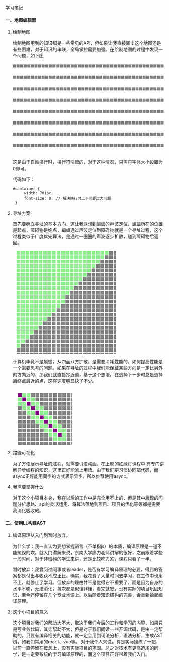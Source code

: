 学习笔记
#### 一、地图编辑器

1. 绘制地图

   绘制地图用到的知识都是一些常见的API，但如果让我直接画出这个地图还是有些困难，对于知识的串联，全局掌控需要加强。在绘制地图的过程中发现一个问题，如下图

   ![avatar][map]

   这是由于自动换行时，换行符引起的，对于这种情况，只需将字体大小设置为0即可。

   代码如下：
   ```
   #container {
        width: 701px;
        font-size: 0; // 解决换行时上下间距过大问题
    }
   ```

2. 寻址方案
   
   首先要确立寻址的基本方向，这让我联想到蝙蝠的声波定位，蝙蝠所在的位置是起点，障碍物是终点，蝙蝠通过声波定位到障碍物就是一个寻址过程，这个过程类似于广度优先算法，是通过一圈圈的声波逐步扩散，碰到障碍物后返回。

    ![avatar][simple-path]

   计算机毕竟不是蝙蝠，从四面八方扩散，是需要消耗性能的，如何提高性能是一个需要思考的问题。如果在寻址的过程中我们能保证某些方向是一定比另外的方向近的，那我们就直接抄近道，基于这个想法，在选择下一步时总是选择离终点最近的点，这样速度明显快了不少。

   ![avatar][priority-path]

3. 路径可视化
   
   为了方便展示寻址的过程，就需要引进动画。在上周的红绿灯课程中
有专门讲解异步编程的知识，这里正好能派上用场。由于我们更习惯协同部代码，而async正好能用同步的方式表示异步，所以推荐使用async。

4. 我需要掌握什么
   
   对于这个小项目本身，我在以后的工作中是完全用不上的，但是其中展现的问题分析思路、api的灵活运用、将算法落地到项目、项目的优化等等都是需要我消化吸收的。

#### 二、使用LL构建AST

1. 编译原理从入门到暂时放弃。

   为什么学：我一直认为要想掌握语言（不单指js）的本质，编译原理是一道不能忽视的坎。就入门讲解来说，东南大学廖力老师讲解的很好，之前跟着学些一段时间，对于非班科的学生来讲，还是比较吃力的，课程只看了一半。

   暂时放弃：我曾问过同事或者leader，是否有学习编译原理的必要，得到的答案都是付出与收获不成正比。确实，我花费了大量时间去学习，在工作中也用不上，就停止了学习。但放弃的理由并不是觉得它不重要了，而是因为自身的水平不够，无法消化，每次都是似懂非懂，看完就忘，没有实际的项目巩固知识，至今还停留在几个专业术语上。以后随着知识结构的完善，会重新拾起编译原理。

2. 这个小项目的意义
   
   这个项目对我们的帮助大不大，取决于我们今后的工作和学习的内容，如果只是写业务代码，其实帮助不大，但是对于我们阅读一些开源代码，是由一定帮助的，只要有编译相关的功能，就一定会用到词法分析，语法分析，生成AST树，如我们常用的react、vue等。
   对于我个人来说，算是实际操练了一把，以前一直停留在概念上，没有实际项目的巩固。总之对技术有更高追求的同学，是一定要系统的学习编译原理的，而这个项目正好带着我们入门。












[map]:data:image/png;base64,iVBORw0KGgoAAAANSUhEUgAAAkwAAAFiAQMAAAA+5BVbAAAABlBMVEX///+AgIBizNOVAAAAaklEQVR42u3XsQ0AIRADwe/sW6cDiiFFOlpAEGHNJM4298fralSvf95Pk5KSOkkBAODjSEklpQAA8HGkpJJSAAD4OFJSSSkAAHwcKamkFAAAPo6UVFIKAAAfR0oqKQUAgI8jJZWUAgDYsAAujs06DjMhzwAAAABJRU5ErkJggg==

[simple-path]:data:image/png;base64,iVBORw0KGgoAAAANSUhEUgAAAUYAAAFIAgMAAABRs78TAAAACVBMVEWAgICQ74////88fUCVAAABJklEQVR42u3UMU4DQRBE0Ym53ySczgkJpyRwi5VAGHvXiJre10lnT6rkj/dn3+WPyDnn25yvx99ljJcxkEhkGHmmEo0xrsORSGQYeZYS1eLrQyKRYeQpSlSLPx8SiQwj25doW7w9JBIZRvYuUU39+pBIZBjZt0Tb1G8PiUSGkU1LVBt/eEgkMoxsWKIad+MhkcgwsluJatzth0Qiw8hOJapVvz8kEhlGKhESifx/sk2JatVdD4lEhpEtSlRz7n5IJDKMXL9ENeeRh0Qiw8i1S1Q7Hn1IJDKMXLhEtWPHQyKRYeSiJaoBOx8SiQwjVyxRDdj/kEhkGLlaiY4trodEIsPIpUp0eHE9JBIZRi5TouOLt4dEIsPINUr0rMX1kEhkGKlEZyI/AHLprXrQDCn1AAAAAElFTkSuQmCC

[priority-path]:data:image/png;base64,iVBORw0KGgoAAAANSUhEUgAAALoAAAC0AgMAAABeat4SAAAADFBMVEWAgID///+Q74+AAIA3rVz1AAAAn0lEQVRo3u3UKw6AMBCE4THcD4PBcDrM3g+9UFJBwqPFsED+mk2aL+mKmaq7dVo8/nfe3Xuz0cxaqZF0PvD47Xgkn2Y2uE/LSGtd7oPHR+QzLVJTGzz+8XxKyosUa4PHR+QzPVZTGzw+Kp81tcHj4/JZrg0eH5fPcm3w+OwD8lmuDR6ffWw+97VZL/H45F+Rz1ybbV/w+Nf8nwcD/y0/AzO8MzjIjYDlAAAAAElFTkSuQmCC